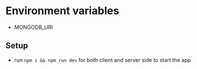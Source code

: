 # Environment variables

- MONGODB_URI

## Setup

- run `npm i && npm run dev` for both client and server side to start the app
